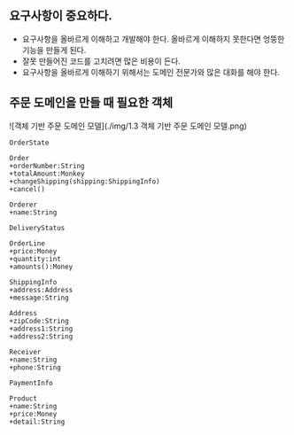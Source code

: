 ## 요구사항이 중요하다.
- 요구사항을 올바르게 이해하고 개발해야 한다. 올바르게 이해하지 못한다면 엉뚱한 기능을 만들게 된다.
- 잘못 만들어진 코드를 고치려면 많은 비용이 든다.
- 요구사항을 올바르게 이해하기 위해서는 도메인 전문가와 많은 대화를 해야 한다.

## 주문 도메인을 만들 때 필요한 객체
![객체 기반 주문 도메인 모델](./img/1.3 객체 기반 주문 도메인 모델.png)
```
OrderState
```
```
Order
+orderNumber:String
+totalAmount:Monkey
+changeShipping(shipping:ShippingInfo)
+cancel()
```
```
Orderer
+name:String
```
```
DeliveryStatus
```
```
OrderLine
+price:Money
+quantity:int
+amounts():Money
```
```
ShippingInfo
+address:Address
+message:String
```
```
Address
+zipCode:String
+address1:String
+address2:String
```
```
Receiver
+name:String
+phone:String
```
```
PaymentInfo
```
```
Product
+name:String
+price:Money
+detail:String
```

